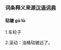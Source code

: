 ### 词条释义来源[汉语词典](http://cd.hwxnet.com/view/lkmkijgfpmbpecaa.html)

#### 轱辘    gū lù

1.车轮子

2.滚动：油桶轱辘远了。